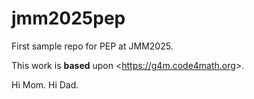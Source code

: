 # jmm2025pep
First sample repo for PEP at JMM2025.

This work is **based** upon <<https://g4m.code4math.org>>.

Hi Mom. Hi Dad.